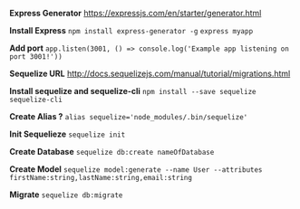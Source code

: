 **Express Generator**
https://expressjs.com/en/starter/generator.html

**Install Express**
`npm install express-generator -g`
`express myapp`

**Add port**
`app.listen(3001, () => console.log('Example app listening on port 3001!'))`


**Sequelize URL**
http://docs.sequelizejs.com/manual/tutorial/migrations.html

**Install sequelize and sequelize-cli**
`npm install --save sequelize sequelize-cli`

**Create Alias ?**
`alias sequelize='node_modules/.bin/sequelize'`

**Init Sequelieze**
`sequelize init`

**Create Database**
`sequelize db:create nameOfDatabase`

**Create Model**
`sequelize model:generate --name User --attributes firstName:string,lastName:string,email:string`

**Migrate**
`sequelize db:migrate`